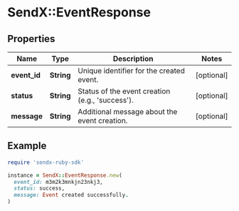 # SendX::EventResponse

## Properties

| Name | Type | Description | Notes |
| ---- | ---- | ----------- | ----- |
| **event_id** | **String** | Unique identifier for the created event. | [optional] |
| **status** | **String** | Status of the event creation (e.g., &#39;success&#39;). | [optional] |
| **message** | **String** | Additional message about the event creation. | [optional] |

## Example

```ruby
require 'sendx-ruby-sdk'

instance = SendX::EventResponse.new(
  event_id: m3m2k3mnkjn23nkj3,
  status: success,
  message: Event created successfully.
)
```

